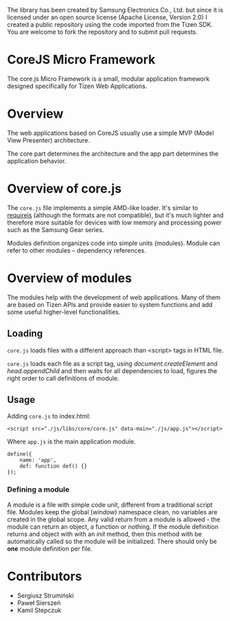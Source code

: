 The library has been created by Samsung Electronics Co., Ltd. but since it is licensed under an open source license (Apache License, Version 2.0) I created a public repository using the code imported from the Tizen SDK.
You are welcome to fork the repository and to submit pull requests.


# CoreJS Micro Framework #
The core.js Micro Framework is a small, modular application framework designed specifically for Tizen Web Applications.

# Overview #

The web applications based on CoreJS usually use a simple MVP (Model View Presenter) architecture.

The core part determines the architecture and the app part determines the application behavior.


# Overview of core.js #

The `core.js` file implements a simple AMD-like loader. It's similar to [requirejs](https://github.com/requirejs) (although the formats are not compatible), but it's much lighter and therefore more suitable for devices with low memory and processing power such as the Samsung Gear series.

Modules definition organizes code into simple units (modules).
Module can refer to other modules – dependency references.

# Overview of modules #

The modules help with the development of web applications. Many of them are based on Tizen APIs and provide easier to system functions and add some useful higher-level functionalities.

## Loading ##

`core.js` loads files with a different approach than &lt;script&gt; tags in HTML file.

`core.js` loads each file as a script tag, using _document.createElement_ and _head.appendChild_ and then waits for all dependencies to load, figures the right order to call definitions of module.

## Usage ##

Adding `core.js` to index.html:
```
<script src="./js/libs/core/core.js" data-main="./js/app.js"></script>
```


Where `app.js` is the main application module.

```
define({
    name: 'app',
    def: function def() {}
});
```

### Defining a module ###
A module is a file with simple code unit, different from a traditional script file. Modules keep the global (_window_) namespace clean, no variables are created in the global scope.
Any valid return from a module is allowed - the module can return an object, a function or nothing. If the module definition returns and object with
with an _init_ method, then this method with be automatically called so the module will be initialized.
There should only be __one__ module definition per file.


# Contributors #

* Sergiusz Strumiński
* Paweł Sierszeń
* Kamil Stepczuk
